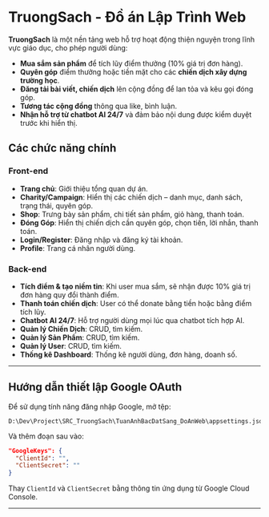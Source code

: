 # TruongSach - Đồ án Lập Trình Web

**TruongSach** là một nền tảng web hỗ trợ hoạt động thiện nguyện trong lĩnh vực giáo dục, cho phép người dùng:

- **Mua sắm sản phẩm** để tích lũy điểm thưởng (10% giá trị đơn hàng).
- **Quyên góp** điểm thưởng hoặc tiền mặt cho các **chiến dịch xây dựng trường học**.
- **Đăng tải bài viết, chiến dịch** lên cộng đồng để lan tỏa và kêu gọi đóng góp.
- **Tương tác cộng đồng** thông qua like, bình luận.
- **Nhận hỗ trợ từ chatbot AI 24/7** và đảm bảo nội dung được kiểm duyệt trước khi hiển thị.

## Các chức năng chính

### Front-end
- **Trang chủ**: Giới thiệu tổng quan dự án.
- **Charity/Campaign**: Hiển thị các chiến dịch – danh mục, danh sách, trạng thái, quyên góp.
- **Shop**: Trưng bày sản phẩm, chi tiết sản phẩm, giỏ hàng, thanh toán.
- **Đóng Góp**: Hiển thị chiến dịch cần quyên góp, chọn tiền, lời nhắn, thanh toán.
- **Login/Register**: Đăng nhập và đăng ký tài khoản.
- **Profile**: Trang cá nhân người dùng.

### Back-end
- **Tích điểm & tạo niềm tin**: Khi user mua sắm, sẽ nhận được 10% giá trị đơn hàng quy đổi thành điểm.
- **Thanh toán chiến dịch**: User có thể donate bằng tiền hoặc bằng điểm tích lũy.
- **Chatbot AI 24/7**: Hỗ trợ người dùng mọi lúc qua chatbot tích hợp AI.
- **Quản lý Chiến Dịch**: CRUD, tìm kiếm.
- **Quản lý Sản Phẩm**: CRUD, tìm kiếm.
- **Quản lý User**: CRUD, tìm kiếm.
- **Thống kê Dashboard**: Thống kê người dùng, đơn hàng, doanh số.

---

## Hướng dẫn thiết lập Google OAuth

Để sử dụng tính năng đăng nhập Google, mở tệp:

```
D:\Dev\Project\SRC_TruongSach\TuanAnhBacDatSang_DoAnWeb\appsettings.json
```

Và thêm đoạn sau vào:

```json
"GoogleKeys": {
  "ClientId": "",
  "ClientSecret": ""
}
```

Thay `ClientId` và `ClientSecret` bằng thông tin ứng dụng từ Google Cloud Console.

---
